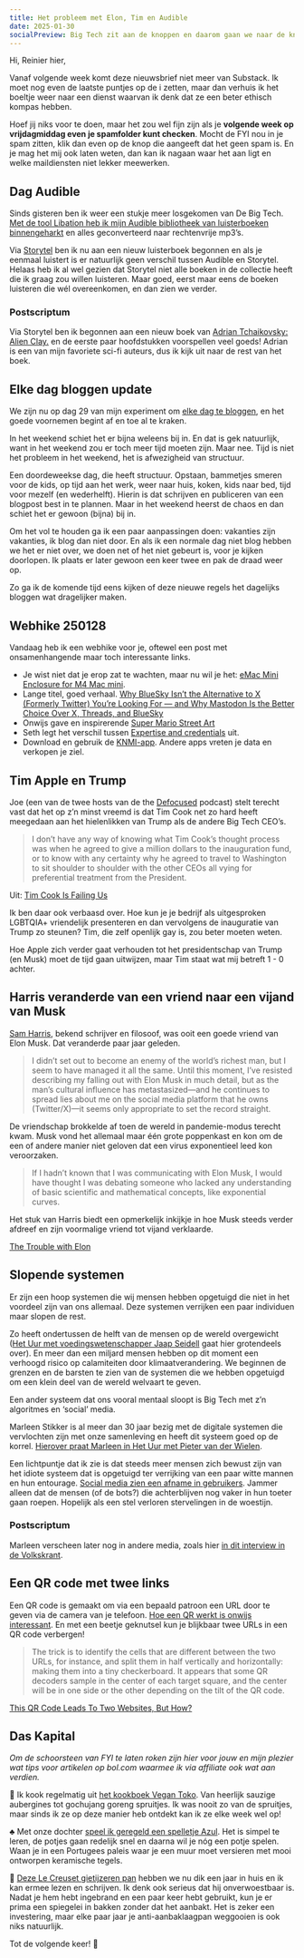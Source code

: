 ```yaml
---
title: Het probleem met Elon, Tim en Audible
date: 2025-01-30
socialPreview: Big Tech zit aan de knoppen en daarom gaan we naar de knoppen. 
---
```


Hi, Reinier hier,

Vanaf volgende week komt deze nieuwsbrief niet meer van Substack. Ik moet nog even de laatste puntjes op de i zetten, maar dan verhuis ik het boeltje weer naar een dienst waarvan ik denk dat ze een beter ethisch kompas hebben.

Hoef jij niks voor te doen, maar het zou wel fijn zijn als je **volgende week op vrijdagmiddag even je spamfolder kunt checken**. Mocht de FYI nou in je spam zitten, klik dan even op de knop die aangeeft dat het geen spam is. En je mag het mij ook laten weten, dan kan ik nagaan waar het aan ligt en welke maildiensten niet lekker meewerken.

## Dag Audible

Sinds gisteren ben ik weer een stukje meer losgekomen van De Big Tech. [Met de tool Libation heb ik mijn Audible bibliotheek van luisterboeken binnengeharkt](https://github.com/rmcrackan/Libation) en alles geconverteerd naar rechtenvrije mp3’s.

Via [Storytel](https://www.storytel.com/nl) ben ik nu aan een nieuw luisterboek begonnen en als je eenmaal luistert is er natuurlijk geen verschil tussen Audible en Storytel. Helaas heb ik al wel gezien dat Storytel niet alle boeken in de collectie heeft die ik graag zou willen luisteren. Maar goed, eerst maar eens de boeken luisteren die wél overeenkomen, en dan zien we verder.

### Postscriptum

Via Storytel ben ik begonnen aan een nieuw boek van [Adrian Tchaikovsky: Alien Clay.](https://app.thestorygraph.com/books/361f058d-5fe3-43da-9beb-16688e46cb6b) en de eerste paar hoofdstukken voorspellen veel goeds! Adrian is een van mijn favoriete sci-fi auteurs, dus ik kijk uit naar de rest van het boek.

## Elke dag bloggen update

We zijn nu op dag 29 van mijn experiment om [elke dag te bloggen](https://reinier.fyi/blog/algemeen/250101-365/), en het goede voornemen begint af en toe al te kraken. 

In het weekend schiet het er bijna weleens bij in. En dat is gek natuurlijk, want in het weekend zou er toch meer tijd moeten zijn. Maar nee. Tijd is niet het probleem in het weekend, het is afwezigheid van structuur.

Een doordeweekse dag, die heeft structuur. Opstaan, bammetjes smeren voor de kids, op tijd aan het werk, weer naar huis, koken, kids naar bed, tijd voor mezelf (en wederhelft). Hierin is dat schrijven en publiceren van een blogpost best in te plannen. Maar in het weekend heerst de chaos en dan schiet het er gewoon (bijna) bij in.

Om het vol te houden ga ik een paar aanpassingen doen: vakanties zijn vakanties, ik blog dan niet door. En als ik een normale dag niet blog hebben we het er niet over, we doen net of het niet gebeurt is, voor je kijken doorlopen. Ik plaats er later gewoon een keer twee en pak de draad weer op. 

Zo ga ik de komende tijd eens kijken of deze nieuwe regels het dagelijks bloggen wat dragelijker maken.

## Webhike 250128

Vandaag heb ik een webhike voor je, oftewel een post met onsamenhangende maar toch interessante links.

- Je wist niet dat je erop zat te wachten, maar nu wil je het: [eMac Mini Enclosure for M4 Mac mini](https://makerworld.com/en/models/1037452#profileId-1021586). 
- Lange titel, goed verhaal. [Why BlueSky Isn’t the Alternative to X (Formerly Twitter) You’re Looking For — and Why Mastodon Is the Better Choice Over X, Threads, and BlueSky](https://aidanraymond.medium.com/why-bluesky-isnt-the-alternative-to-x-formerly-twitter-you-re-looking-for-and-why-mastodon-is-46c8901f2748)
- Onwijs gave en inspirerende [Super Mario Street Art](https://streetartutopia.com/2025/01/26/powering-up-photo-journey-through-the-world-of-super-mario-themed-street-art/)
- Seth legt het verschil tussen [Expertise and credentials](https://seths.blog/2025/01/expertise-and-credentials/) uit.
- Download en gebruik de [KNMI-app](https://www.knmi.nl/kennis-en-datacentrum/uitleg/knmi-app). Andere apps vreten je data en verkopen je ziel.

## Tim Apple en Trump

Joe (een van de twee hosts van de the [Defocused](http://defocused.co/) podcast) stelt terecht vast dat het op z’n minst vreemd is dat Tim Cook net zo hard heeft meegedaan aan het hielenlikken van Trump als de andere Big Tech CEO’s.

> I don’t have any way of knowing what Tim Cook’s thought process was when he agreed to give a million dollars to the inauguration fund, or to know with any certainty why he agreed to travel to Washington to sit shoulder to shoulder with the other CEOs all vying for preferential treatment from the President.

Uit: [Tim Cook Is Failing Us](https://joe-steel.com/2025-01-25-Tim-Cook-Is-Failing-Us.html)

Ik ben daar ook verbaasd over. Hoe kun je je bedrijf als uitgesproken LGBTQIA+ vriendelijk presenteren en dan vervolgens de inauguratie van Trump zo steunen? Tim, die zelf openlijk gay is, zou beter moeten weten.

Hoe Apple zich verder gaat verhouden tot het presidentschap van Trump (en Musk) moet de tijd gaan uitwijzen, maar Tim staat wat mij betreft 1 - 0 achter.

## Harris veranderde van een vriend naar een vijand van Musk

[Sam Harris](https://nl.wikipedia.org/wiki/Sam_Harris_(schrijver)), bekend schrijver en filosoof, was ooit een goede vriend van Elon Musk. Dat veranderde paar jaar geleden.

> I didn’t set out to become an enemy of the world’s richest man, but I seem to have managed it all the same. Until this moment, I’ve resisted describing my falling out with Elon Musk in much detail, but as the man’s cultural influence has metastasized—and he continues to spread lies about me on the social media platform that he owns (Twitter/X)—it seems only appropriate to set the record straight.

De vriendschap brokkelde af toen de wereld in pandemie-modus terecht kwam. Musk vond het allemaal maar één grote poppenkast en kon om de een of andere manier niet geloven dat een virus exponentieel leed kon veroorzaken.

> If I hadn’t known that I was communicating with Elon Musk, I would have thought I was debating someone who lacked any understanding of basic scientific and mathematical concepts, like exponential curves.

Het stuk van Harris biedt een opmerkelijk inkijkje in hoe Musk steeds verder afdreef en zijn voormalige vriend tot vijand verklaarde.

[The Trouble with Elon](https://substack.com/home/post/p-154870781)

## Slopende systemen

Er zijn een hoop systemen die wij mensen hebben opgetuigd die niet in het voordeel zijn van ons allemaal. Deze systemen verrijken een paar individuen maar slopen de rest.

Zo heeft ondertussen de helft van de mensen op de wereld overgewicht ([Het Uur met voedingswetenschapper Jaap Seidell](https://www.nrc.nl/nieuws/2025/01/17/voedingswetenschapper-jaap-seidell-over-de-gezondheid-van-nederland-en-hoe-deze-beter-kan-a4879906?t=1737791764) gaat hier grotendeels over). En meer dan een miljard mensen hebben op dit moment een verhoogd risico op calamiteiten door klimaatverandering. We beginnen de grenzen en de barsten te zien van de systemen die we hebben opgetuigd om een klein deel van de wereld welvaart te geven.

Een ander systeem dat ons vooral mentaal sloopt is Big Tech met z’n algoritmes en ‘social’ media.

Marleen Stikker is al meer dan 30 jaar bezig met de digitale systemen die vervlochten zijn met onze samenleving en heeft dit systeem goed op de korrel. [Hierover praat Marleen in Het Uur met Pieter van der Wielen](https://www.nrc.nl/nieuws/2025/01/24/internetpionier-marleen-stikker-over-de-gevaren-van-big-tech-a4880776?t=1737796009).

Een lichtpuntje dat ik zie is dat steeds meer mensen zich bewust zijn van het idiote systeem dat is opgetuigd ter verrijking van een paar witte mannen en hun entourage. [Social media zien een afname in gebruikers](https://nos.nl/artikel/2553163-x-verliest-bijna-half-miljoen-gebruikers-maar-gebruik-wordt-intensiever). Jammer alleen dat de mensen (of de bots?) die achterblijven nog vaker in hun toeter gaan roepen. Hopelijk als een stel verloren stervelingen in de woestijn.

### Postscriptum

Marleen verscheen later nog in andere media, zoals hier [in dit interview in de Volkskrant](https://www.volkskrant.nl/tech/is-het-nu-dan-echt-tijd-om-afscheid-te-nemen-van-insta-en-x-over-vijf-jaar-is-big-tech-niet-meer-dominant-voorspelt-marleen-stikker~b84f5bbe/).

## Een QR code met twee links

Een QR code is gemaakt om via een bepaald patroon een URL door te geven via de camera van je telefoon. [Hoe een QR werkt is onwijs interessant](https://www.youtube.com/watch?v=w5ebcowAJD8). En met een beetje geknutsel kun je blijkbaar twee URLs in een QR code verbergen!

> The trick is to identify the cells that are different between the two URLs, for instance, and split them in half vertically and horizontally: making them into a tiny checkerboard. It appears that some QR decoders sample in the center of each target square, and the center will be in one side or the other depending on the tilt of the QR code.

 [This QR Code Leads To Two Websites, But How?](https://hackaday.com/2025/01/23/this-qr-code-leads-to-two-websites-but-how/)

## Das Kapital

_Om de schoorsteen van FYI te laten roken zijn hier voor jouw en mijn plezier wat tips voor artikelen op bol.com waarmee ik via affiliate ook wat aan verdien._

🍜 Ik kook regelmatig uit [het kookboek Vegan Toko](https://partner.bol.com/click/click?p=2&t=url&s=1066120&f=TXL&url=https%3A%2F%2Fwww.bol.com%2Fnl%2Fnl%2Fp%2Fvegan-toko%2F9300000142913477%2F&name=Vegan%20Toko%2C%20Milou%20van%20der%20Will). Van heerlijk sauzige aubergines tot gochujang goreng spruitjes. Ik was nooit zo van de spruitjes, maar sinds ik ze op deze manier heb ontdekt kan ik ze elke week wel op!

♣️ Met onze dochter [speel ik geregeld een spelletje Azul](https://partner.bol.com/click/click?p=2&t=url&s=1066120&f=TXL&url=https%3A%2F%2Fwww.bol.com%2Fnl%2Fnl%2Fp%2Fazul-bordspel%2F9200000086976904%2F&name=Next%20Move%20Games%20-%20Azul%20-%20Bordspel%20-%20Basisspel%20...). Het is simpel te leren, de potjes gaan redelijk snel en daarna wil je nóg een potje spelen. Waan je in een Portugees paleis waar je een muur moet versieren met mooi ontworpen keramische tegels.

🍳 [Deze Le Creuset gietijzeren pan](https://partner.bol.com/click/click?p=2&t=url&s=1066120&f=TXL&url=https%3A%2F%2Fwww.bol.com%2Fnl%2Fnl%2Fp%2Fle-creuset-gietijzeren-ronde-skillet-26cm-coastal-blue%2F9300000220035766%2F&name=Le%20Creuset%20-%20Gietijzeren%20-%20Ronde%20Skillet%2026cm%20...) hebben we nu dik een jaar in huis en ik kan ermee lezen en schrijven. Ik denk ook serieus dat hij onverwoestbaar is. Nadat je hem hebt ingebrand en een paar keer hebt gebruikt, kun je er prima een spiegelei in bakken zonder dat het aanbakt. Het is zeker een investering, maar elke paar jaar je anti-aanbaklaagpan weggooien is ook niks natuurlijk. 

Tot de volgende keer! 👋
